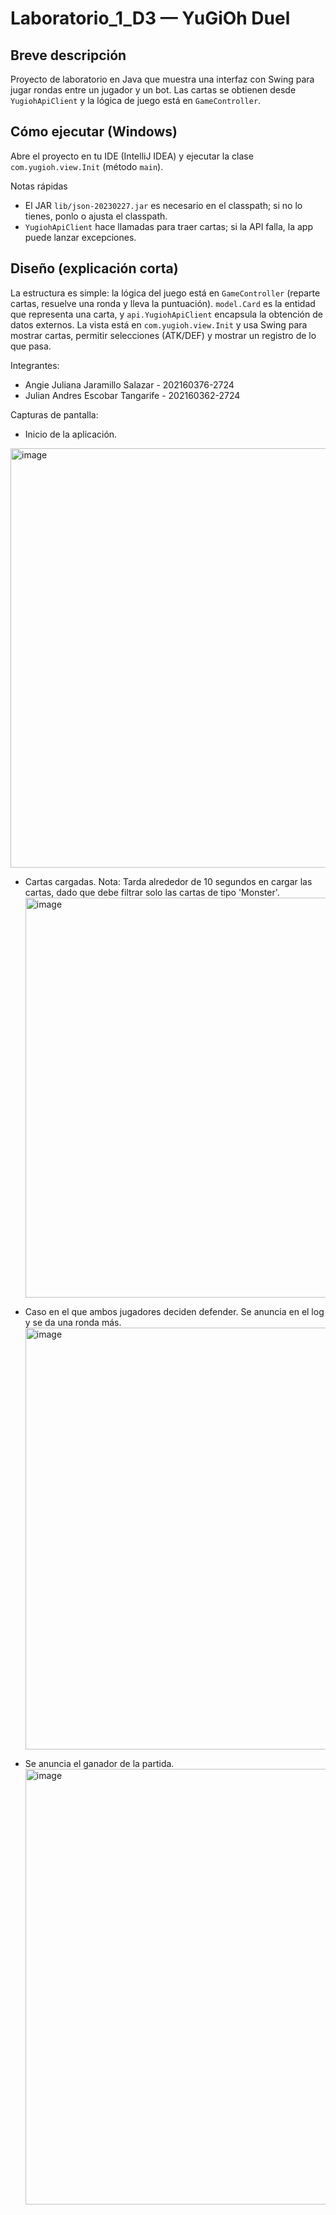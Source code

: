 Laboratorio_1_D3 — YuGiOh Duel
=================================

Breve descripción
-----------------
Proyecto de laboratorio en Java que muestra una interfaz con Swing para jugar rondas entre un jugador y un bot. Las cartas se obtienen desde `YugiohApiClient` y la lógica de juego está en `GameController`.

Cómo ejecutar (Windows)
--------------------------------
Abre el proyecto en tu IDE (IntelliJ IDEA) y ejecutar la clase `com.yugioh.view.Init` (método `main`).

Notas rápidas
- El JAR `lib/json-20230227.jar` es necesario en el classpath; si no lo tienes, ponlo o ajusta el classpath. 
- `YugiohApiClient` hace llamadas para traer cartas; si la API falla, la app puede lanzar excepciones.

Diseño (explicación corta)
--------------------------
La estructura es simple: la lógica del juego está en `GameController` (reparte cartas, resuelve una ronda y lleva la puntuación). `model.Card` es la entidad que representa una carta, y `api.YugiohApiClient` encapsula la obtención de datos externos. La vista está en `com.yugioh.view.Init` y usa Swing para mostrar cartas, permitir selecciones (ATK/DEF) y mostrar un registro de lo que pasa.

Integrantes:
- Angie Juliana Jaramillo Salazar - 202160376-2724
- Julian Andres Escobar Tangarife - 202160362-2724

Capturas de pantalla:

- Inicio de la aplicación.
<img width="1021" height="671" alt="image" src="https://github.com/user-attachments/assets/f39afa74-fff4-4113-ab78-ba8887e3dfba" />

- Cartas cargadas. Nota: Tarda alrededor de 10 segundos en cargar las cartas, dado que debe filtrar solo las cartas de tipo 'Monster'.
  <img width="1068" height="640" alt="image" src="https://github.com/user-attachments/assets/10f8724d-a94f-4f99-bafb-62e5bfc06c82" />

- Caso en el que ambos jugadores deciden defender. Se anuncia en el log y se da una ronda más.
  <img width="1069" height="675" alt="image" src="https://github.com/user-attachments/assets/6ca8d8b4-ac06-499a-a01e-6cec85aa32e9" />

- Se anuncia el ganador de la partida.
  <img width="1068" height="697" alt="image" src="https://github.com/user-attachments/assets/a726278d-eafe-46d0-b121-c92d7e85f573" />


  
